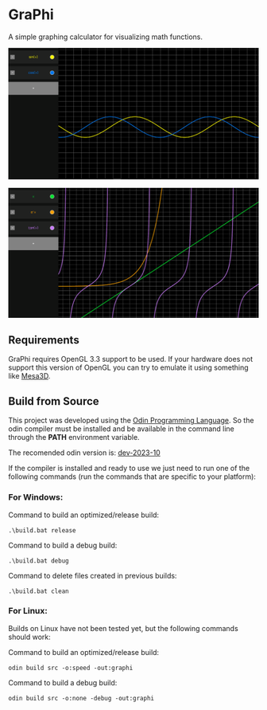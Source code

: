 # GraPhi

A simple graphing calculator for visualizing math functions.

![](demo/img1.png)

![](demo/img2.png)

## Requirements
GraPhi requires OpenGL 3.3 support to be used. If your hardware does not support this version of OpenGL you can try to emulate it using something like [Mesa3D](https://www.mesa3d.org/).


## Build from Source
This project was developed using the [Odin Programming Language](https://github.com/odin-lang/Odin). So the odin compiler must be installed and be available in the command line through the **PATH** environment variable.  

The recomended odin version is: [dev-2023-10](https://github.com/odin-lang/Odin/releases/tag/dev-2023-10)

If the compiler is installed and ready to use we just need to run one of the following commands (run the commands that are specific to your platform):

### For Windows:

Command to build an optimized/release build:
```
.\build.bat release
```

Command to build a debug build:
```
.\build.bat debug
```

Command to delete files created in previous builds:
```
.\build.bat clean
```

### For Linux:
Builds on Linux have not been tested yet, but the following commands should work:

Command to build an optimized/release build:
```
odin build src -o:speed -out:graphi
```

Command to build a debug build:
```
odin build src -o:none -debug -out:graphi 
```
